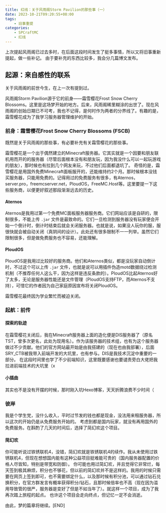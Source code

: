 ```yaml
---
title: 红线：关于风雨阁Storm Pavilion的那些事（一）
date: 2023-10-21T09:20:55+08:00
tags:
    - 旧事重提
categories:
    - SPCraftMC
    - 红线
---
```

上次提起风雨阁已过去多时，在后面这段时间发生了挺多事情，所以又将旧事重新提起，做一些补记。
由于要补充的东西比较多，我会分几篇博文发布。

## 起源：来自感性的联系

关于风雨阁的前世今生，在上一次有提到过。

风雨阁Storm Pavilion源于它的前身——霜雪樱花Frost Snow Cherry Blossoms。这里是这场梦开始的地方。后来，风雨阁稀里糊涂的出世了。现在风雨阁的创始日期已不可考，我也不记得，是何时作为两者的分界线了。有趣的是，霜雪樱花成为了我学习服务器管理维护的开始。

### 前身：霜雪樱花Frost Snow Cherry Blossoms (FSCB)

既然是关于风雨阁的那些事，有必要补充有关霜雪樱花的那些事。

霜雪樱花是一个出于偶然建立的Minecraft服务器。它其实就是一个因要和朋友联机用而开的的服务器（尽管后面根本没有和朋友玩，因为我没什么可以一起玩游戏的朋友），那时候也有拉到几个网友来玩，不过他们后面都退坑了。
奇怪的是，霜雪樱花是用国外免费Minecraft面板服开的，还能维持约2个月。那时候根本没钱买服务器，只能用免费的。记得用过的免费服务有很多，有Aternos，server.pro，freemcserver.net，PloudOS，FreeMC.Host等。这里要提一下这些服务商，以便更好叙述那段渐渐远去的历史。

#### Aternos

Aternos是我用过第一个免费MC面板服务器服务商。它们网站应该是自研的，限制很多，不能上传 `.jar` 文件是最致命的。它们一旦检测到服务器没有玩家便会开始一个倒计时，倒计时结束后就会关闭服务器。也就是说，如果没人玩你的服，服很快就会被自动关闭（真阴间的设计）。此处还有很多限制不一一列举。虽然它们限制很多，但是做免费服务也不容易，还能理解。

#### PloudOS

PloudOS是我用过比较好的服务商。他们和Aternos类似，都是没玩家自动倒计时，不过这个可以上传 `.jar` 文件，也就是说可以用插件伪造motd数据绕过检测机制（不推荐任何人这么干，因为这样是违反条款的）。PloudOS比起Aternos好了太多，无论是服务器性能还是文件管理（PloudOS支持FTP，而Aternos不支持），可惜它的作者因为自己家庭原因宣布将关闭PloudOS。

霜雪樱花最终因为学业繁忙而被迫关闭。

### 起航：前传

#### 探索的轨迹

在霜雪樱花关闭后，我在Minecraft服务器上面的造化便是DIS服务器了（原名TST，曾多次更名，此处为现用名）。作为该服务器的技术组，也有为这个服务器做过不少贡献。他们的官方网站最开始是由我搭建的（现在也由我部署），后面SRY_CTB被我带入前端开发的大坑里，也有参与。DIS是我技术沉淀中重要的一部分。
在这段时间里也学了不少前端知识，这里既要感谢也要谴责旁白大佬把我拉进前端技术的大坑里（x

#### 小插曲

其实也不是没有开摆的时候，那时刚入坑Hexo博客，天天折腾浪费不少时间（

### 彼岸

我是个学生党，没什么收入，平时过节发的钱也都是现金，没法用来租服务器，所以这次的开始仍是从免费服务开始的。
考虑到都是国内玩家，就没有再用国外的免费服务。在斟酌了几天的时间后，选择了简幻欢这个项目。

#### 简幻欢

你可能听说过铁锈联机4，没错，简幻欢就是铁锈联机4的续作。我从未使用过铁锈联机4，但现在想想国内能有这种公益项目挺难能可贵的（国内服务器配置的价格人尽皆知，特别是带宽和防御）。
你可能也用过简幻欢，并且觉得它非常烂，每天签到极其麻烦，积分也不够花，但以前的简幻欢并不是这样的。我用的时候只需要在网页上签到即可，也不需要绑定什么，以及那时候有积分池，可以通过钻石兑换积分，在官方群发言有概率获得积分/钻石，且那时候倍率也不高（现在因为滥用导致管的很严，服务器是变好了但是不如当年了）。就这样一个项目，成为了我再次踏上旅程的起点。
也许这个项目会走向终点，但记忆一定不会消逝。

由此，梦的篇章将继续。\[END\]

